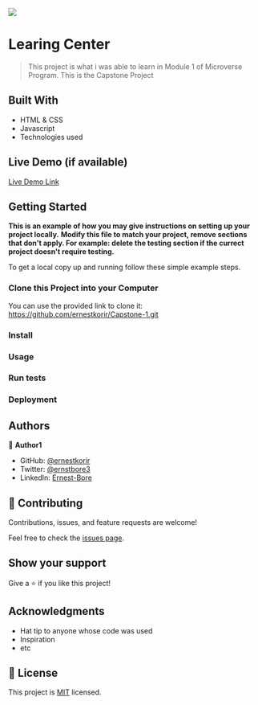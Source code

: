 ![](https://img.shields.io/badge/Microverse-blueviolet)

# Learing Center

> This project is what i was able to learn in Module 1 of Microverse Program. This is the Capstone Project

## Built With

- HTML & CSS
- Javascript
- Technologies used

## Live Demo (if available)

[Live Demo Link](https://livedemo.com)

## Getting Started

**This is an example of how you may give instructions on setting up your project locally.**
**Modify this file to match your project, remove sections that don't apply. For example: delete the testing section if the currect project doesn't require testing.**

To get a local copy up and running follow these simple example steps.

### Clone this Project into your Computer

You can use the provided link to clone it:
https://github.com/ernestkorir/Capstone-1.git

### Install

### Usage

### Run tests

### Deployment

## Authors

👤 **Author1**

- GitHub: [@ernestkorir](https://github.com/ernestkorir)
- Twitter: [@ernstbore3](https://twitter.com/Ernestbore3)
- LinkedIn: [Ernest-Bore](https://www.linkedin.com/in/ernest-bore-3b6042211/)

## 🤝 Contributing

Contributions, issues, and feature requests are welcome!

Feel free to check the [issues page](../../issues/).

## Show your support

Give a ⭐️ if you like this project!

## Acknowledgments

- Hat tip to anyone whose code was used
- Inspiration
- etc

## 📝 License

This project is [MIT](./LICENSE) licensed.

